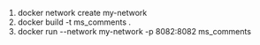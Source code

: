 
1. docker network create my-network
2. docker build -t ms_comments .
3. docker run --network my-network -p 8082:8082 ms_comments